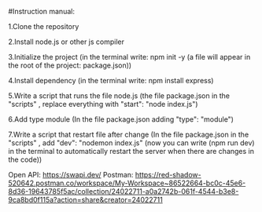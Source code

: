 #Instruction manual:

1.Clone the repository

2.Install node.js or other js compiler

3.Initialize the project (in the terminal write: npm init -y (a file will appear in the root of the project: package.json))

4.Install dependency (in the terminal write: npm install express)

5.Write a script that runs the file node.js (the file package.json in the "scripts" , replace everything with "start": "node index.js")

6.Add type module (In the file package.json adding "type": "module")

7.Write a script that restart file after change (In the file package.json in the "scripts" , add "dev": "nodemon index.js" (now you can write (npm run dev) in the terminal to automatically restart the server when there are changes in the code))

Open API: https://swapi.dev/
Postman: https://red-shadow-520642.postman.co/workspace/My-Workspace~86522664-bc0c-45e6-8d36-19643785f5ac/collection/24022711-a0a2742b-061f-4544-b3e8-9ca8bd0f115a?action=share&creator=24022711